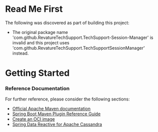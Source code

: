 # Read Me First
The following was discovered as part of building this project:

* The original package name 'com.github.RevatureTechSupport.TechSupport-Session-Manager' is invalid and this project uses 'com.github.RevatureTechSupport.TechSupportSessionManager' instead.

# Getting Started

### Reference Documentation
For further reference, please consider the following sections:

* [Official Apache Maven documentation](https://maven.apache.org/guides/index.html)
* [Spring Boot Maven Plugin Reference Guide](https://docs.spring.io/spring-boot/docs/2.5.4/maven-plugin/reference/html/)
* [Create an OCI image](https://docs.spring.io/spring-boot/docs/2.5.4/maven-plugin/reference/html/#build-image)
* [Spring Data Reactive for Apache Cassandra](https://docs.spring.io/spring-boot/docs/2.5.4/reference/htmlsingle/#boot-features-cassandra)

